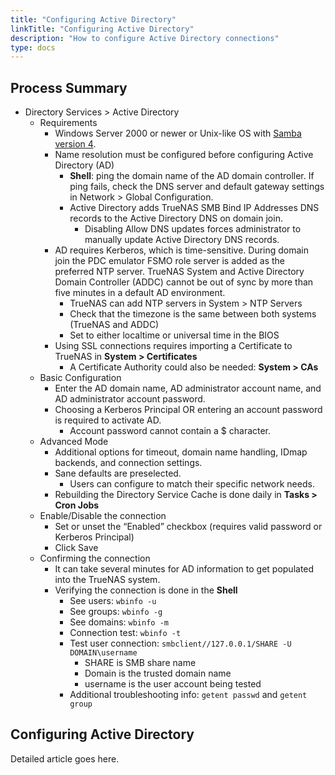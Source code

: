 ```yaml
---
title: "Configuring Active Directory"
linkTitle: "Configuring Active Directory"
description: "How to configure Active Directory connections"
type: docs
---
```


## Process Summary

* Directory Services > Active Directory
  * Requirements
    * Windows Server 2000 or newer or Unix-like OS with [Samba version 4](https://wiki.samba.org/index.php/Setting_up_Samba_as_an_Active_Directory_Domain_Controller#Provisioning_a_Samba_Active_Directory).
    * Name resolution must be configured before configuring Active Directory (AD)
      * **Shell**: ping the domain name of the AD domain controller. If ping fails, check the DNS server and default gateway settings in Network > Global Configuration.
      * Active Directory adds TrueNAS SMB Bind IP Addresses DNS records to the Active Directory DNS on domain join.
        * Disabling Allow DNS updates forces administrator to manually update Active Directory DNS records.
    * AD requires Kerberos, which is time-sensitive. During domain join the PDC emulator FSMO role server is added as the preferred NTP server. TrueNAS System and Active Directory Domain Controller (ADDC) cannot be out of sync by more than five minutes in a default AD environment.
      * TrueNAS can add NTP servers in System > NTP Servers
      * Check that the timezone is the same between both systems (TrueNAS and ADDC)
      * Set to either localtime or universal time in the BIOS
    * Using SSL connections requires importing a Certificate to TrueNAS in **System > Certificates**
      * A Certificate Authority could also be needed: **System > CAs**
  * Basic Configuration
    * Enter the AD domain name, AD administrator account name, and AD administrator account password.
    * Choosing a Kerberos Principal OR entering an account password is required to activate AD.
      * Account password cannot contain a $ character.
  * Advanced Mode
    * Additional options for timeout, domain name handling, IDmap backends, and connection settings.
    * Sane defaults are preselected.
      * Users can configure to match their specific network needs.
    * Rebuilding the Directory Service Cache is done daily in **Tasks > Cron Jobs**
  * Enable/Disable the connection
    * Set or unset the “Enabled” checkbox (requires valid password or Kerberos Principal)
    * Click Save
  * Confirming the connection
    * It can take several minutes for AD information to get populated into the TrueNAS system.
    * Verifying the connection is done in the **Shell**
      * See users: `wbinfo -u`
      * See groups: `wbinfo -g`
      * See domains: `wbinfo -m`
      * Connection test: `wbinfo -t`
      * Test user connection: `smbclient//127.0.0.1/SHARE -U DOMAIN\username`
        * SHARE is SMB share name
        * Domain is the trusted domain name
        * username is the user account being tested
      * Additional troubleshooting info: `getent passwd` and `getent group`

## Configuring Active Directory

Detailed article goes here.